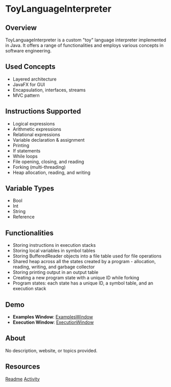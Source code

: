 # ToyLanguageInterpreter

## Overview
ToyLanguageInterpreter is a custom "toy" language interpreter implemented in Java. It offers a range of functionalities and employs various concepts in software engineering.

## Used Concepts
- Layered architecture
- JavaFX for GUI
- Encapsulation, interfaces, streams
- MVC pattern

## Instructions Supported
- Logical expressions
- Arithmetic expressions
- Relational expressions
- Variable declaration & assignment
- Printing
- If statements
- While loops
- File opening, closing, and reading
- Forking (multi-threading)
- Heap allocation, reading, and writing

## Variable Types
- Bool
- Int
- String
- Reference

## Functionalities
- Storing instructions in execution stacks
- Storing local variables in symbol tables
- Storing BufferedReader objects into a file table used for file operations
- Shared heap across all the states created by a program - allocation, reading, writing, and garbage collector
- Storing printing output in an output table
- Creating a new program state with a unique ID while forking
- Program states: each state has a unique ID, a symbol table, and an execution stack

## Demo
- **Examples Window**: [ExamplesWindow](link)
- **Execution Window**: [ExecutionWindow](link)

## About
No description, website, or topics provided.

## Resources
[Readme](link)
[Activity](link)


